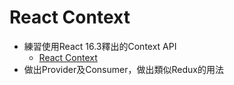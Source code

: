 # React Context

- 練習使用React 16.3釋出的Context API
  - [React Context](https://reactjs.org/docs/context.html)
- 做出Provider及Consumer，做出類似Redux的用法


